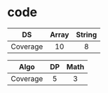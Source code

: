 # code
| DS | Array | String |
| :---: | :---: | :---: |
| Coverage | 10 | 8 |

| Algo | DP | Math |
| :---: | :---: | :---: |
| Coverage | 5 | 3 |
